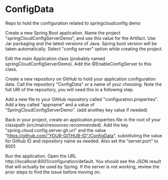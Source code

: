 # ConfigData
Repo to hold the configuration related to springcloudconfig  demo


Create a new Spring Boot application. Name the project "springCloudConfigServerDemo”, and use this value for the Artifact. Use Jar packaging and the latest versions of Java. Spring boot version will be taken automatically. Select "config server" option while creating the project.

Edit the main Application class (probably named springCloudConfigServerDemo). Add the @EnableConfigServer to this class.

Create a new repository on GitHub to hold your application configuration data. Call the repository "ConfigData" or a name of your choosing. Note the full URI of the repository, you will need this in a following step.

Add a new file to your GitHub repository called  "configuration.properties". Add a key called "appname" and a value of "SpringCloudConfigServerDemo". (add anothey key value if needed)

Back in your project, create an  application.properties file in the root of your classpath (src/main/resources recommended). Add the key "spring.cloud.config.server.git.uri" and the value "https://github.com/"YOUR-GITHUB-ID"/ConfigData", substituting the value for Github ID and repository name as needed. Also set the “server.port” to 8001.

Run the application. Open the URL http://localhost:8001/configuration/default. You should see the JSON result that will actually be used by Spring. If the server is not working, review the prior steps to find the issue before moving on.
